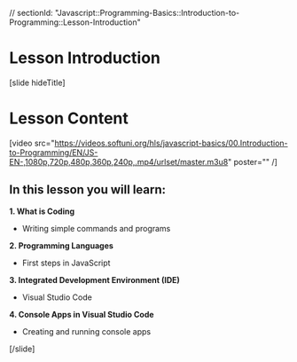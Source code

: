 // sectionId: "Javascript::Programming-Basics::Introduction-to-Programming::Lesson-Introduction"

# Lesson Introduction

[slide hideTitle]

# Lesson Content

[video src="https://videos.softuni.org/hls/javascript-basics/00.Introduction-to-Programming/EN/JS-EN-,1080p,720p,480p,360p,240p,.mp4/urlset/master.m3u8" poster="" /]

## In this lesson you will learn:

**1. What is Coding**
- Writing simple commands and programs

**2. Programming Languages**
- First steps in JavaScript

**3. Integrated Development Environment (IDE)**
- Visual Studio Code

**4. Console Apps in Visual Studio Code**
- Creating and running console apps

[/slide]





